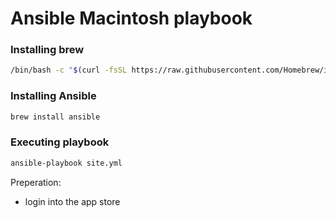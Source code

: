 # Ansible Macintosh playbook

### Installing brew
```bash
/bin/bash -c "$(curl -fsSL https://raw.githubusercontent.com/Homebrew/install/master/install.sh)"
```

### Installing Ansible
```bash
brew install ansible
```

### Executing playbook
```bash
ansible-playbook site.yml
```

Preperation:
- login into the app store
